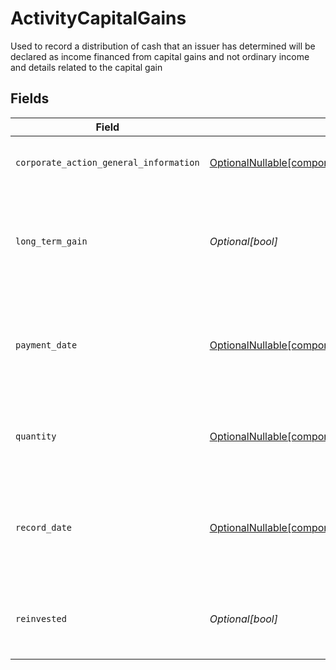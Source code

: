 # ActivityCapitalGains

Used to record a distribution of cash that an issuer has determined will be declared as income financed from capital gains and not ordinary income and details related to the capital gain


## Fields

| Field                                                                                                                                                                  | Type                                                                                                                                                                   | Required                                                                                                                                                               | Description                                                                                                                                                            | Example                                                                                                                                                                |
| ---------------------------------------------------------------------------------------------------------------------------------------------------------------------- | ---------------------------------------------------------------------------------------------------------------------------------------------------------------------- | ---------------------------------------------------------------------------------------------------------------------------------------------------------------------- | ---------------------------------------------------------------------------------------------------------------------------------------------------------------------- | ---------------------------------------------------------------------------------------------------------------------------------------------------------------------- |
| `corporate_action_general_information`                                                                                                                                 | [OptionalNullable[components.ActivityCapitalGainsCorporateActionGeneralInformation]](../../models/components/activitycapitalgainscorporateactiongeneralinformation.md) | :heavy_minus_sign:                                                                                                                                                     | Common fields for corporate actions                                                                                                                                    |                                                                                                                                                                        |
| `long_term_gain`                                                                                                                                                       | *Optional[bool]*                                                                                                                                                       | :heavy_minus_sign:                                                                                                                                                     | Can indicate the capital gain is eligible for preferential tax treatment                                                                                               | false                                                                                                                                                                  |
| `payment_date`                                                                                                                                                         | [OptionalNullable[components.ActivityCapitalGainsPaymentDate]](../../models/components/activitycapitalgainspaymentdate.md)                                             | :heavy_minus_sign:                                                                                                                                                     | The anticipated payment date at the depository                                                                                                                         | {<br/>"day": 14,<br/>"month": 5,<br/>"year": 2024<br/>}                                                                                                                |
| `quantity`                                                                                                                                                             | [OptionalNullable[components.ActivityCapitalGainsQuantity]](../../models/components/activitycapitalgainsquantity.md)                                                   | :heavy_minus_sign:                                                                                                                                                     | The position on which the corporate action was paid                                                                                                                    | {<br/>"value": "0.25"<br/>}                                                                                                                                            |
| `record_date`                                                                                                                                                          | [OptionalNullable[components.ActivityRecordDate]](../../models/components/activityrecorddate.md)                                                                       | :heavy_minus_sign:                                                                                                                                                     | The date on which positions are recorded in order to calculate entitlement                                                                                             | {<br/>"day": 14,<br/>"month": 5,<br/>"year": 2024<br/>}                                                                                                                |
| `reinvested`                                                                                                                                                           | *Optional[bool]*                                                                                                                                                       | :heavy_minus_sign:                                                                                                                                                     | Indicates whether the cash dividend was reinvested                                                                                                                     | false                                                                                                                                                                  |